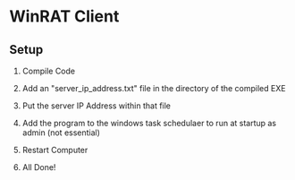 # WinRAT Client

## Setup

1. Compile Code

2. Add an "server_ip_address.txt" file in the directory of the compiled EXE

3. Put the server IP Address within that file

4. Add the program to the windows task schedulaer to run at startup as admin (not essential)

5. Restart Computer

6. All Done!
